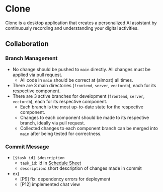 # Clone
Clone is a desktop application that creates a personalized AI assistant by continuously recording and understanding your digital activities.

## Collaboration
### Branch Management
* No change should be pushed to `main` directly. All changes must be applied via pull request.
  * All code in `main` should be correct at (almost) all times.
* There are 3 main directories (`frontend`, `server`, `vectordb`), each for its respective component.
* There are 3 active branches for development (`frontend`, `server`, `vectordb`), each for its respective component.
  * Each branch is the most up-to-date state for the respective component.
  * Changes to each component should be made to its respective branch, ideally via pull request.
  * Collected changes to each component branch can be merged into `main` after being tested for correctness.
### Commit Message
* `[$task_id] $description`
  * `task_id`: id in [Schedule Sheet](https://docs.google.com/spreadsheets/d/1RDozyzTpZBL-NxpSjT-ezQPIt7C7JA1TW0pTQpUxRD0/edit?gid=41332019#gid=41332019)
  * `description`: short description of changes made in commit
* ex)
  * [P9] fix: dependency errors for deployment
  * [P12] implemented chat view
